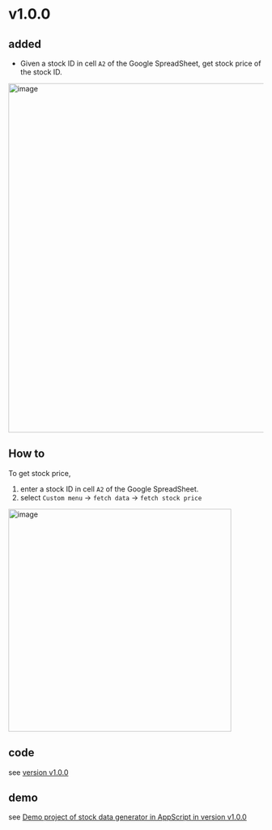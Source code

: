 # v1.0.0
## added
+ Given a stock ID in cell `A2` of the Google SpreadSheet, get stock price of the stock ID.

<img width="690" alt="image" src="https://github.com/user-attachments/assets/d872d536-a4ad-4e66-9fe3-bc950d754849" />

## How to 
To get stock price,
1. enter a stock ID in cell `A2` of the Google SpreadSheet.
2. select `Custom menu` -> `fetch data` -> `fetch stock price`

<img width="440" alt="image" src="https://github.com/user-attachments/assets/b7bb6da2-ff13-4310-8ea6-a67d6269437c" />

## code 
see [version v1.0.0](https://github.com/40843245/AppScript-project/tree/main/stock/stock%20data%20generator/v1.0.0)

## demo
see [Demo project of stock data generator in AppScript in version v1.0.0](https://youtu.be/QYPTMA5439I)
